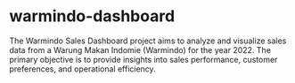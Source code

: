# warmindo-dashboard
The Warmindo Sales Dashboard project aims to analyze and visualize sales data from a Warung Makan Indomie (Warmindo) for the year 2022. The primary objective is to provide insights into sales performance, customer preferences, and operational efficiency.

